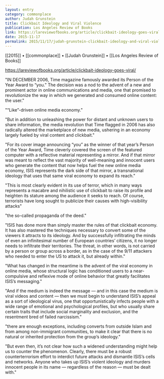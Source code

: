 ```yaml
---
layout: entry
category: commonplace
author: Judah Grunstein
title: Clickbait Ideology and Viral Violence
publication: Los Angeles Review of Books
link: https://lareviewofbooks.org/article/clickbait-ideology-goes-viral/
date: 2015-11-17
permalink: 2015/11/17/judah-grunstein-clickbait-ideology-and-viral-violence
---
```


[[2015]] • [[commonplace]] • [[Judah Grunstein]] • [[Los Angeles Review of Books]]

https://lareviewofbooks.org/article/clickbait-ideology-goes-viral/

"IN DECEMBER 2006, Time magazine famously awarded its Person of the Year Award to “you.” The decision was a nod to the advent of a new and prominent actor in online communications and media, one that promised to revolutionize the way in which we generated and consumed online content: the user."
 
"“Like”-driven online media economy."
 
"But in addition to unleashing the power for distant and unknown users to share information, the media revolution that Time flagged in 2006 has also radically altered the marketplace of new media, ushering in an economy largely fueled by viral content and clickbait."

"For its cover image announcing “you” as the winner of that year’s Person of the Year Award, Time cleverly covered the screen of the featured computer with a reflective material representing a mirror. And if that mirror was meant to reflect the vast majority of well-meaning and innocent users who generate the content that now helps fuel the new online media economy, ISIS represents the dark side of that mirror, a transnational ideology that uses that same viral economy to expand its reach."

"This is most clearly evident in its use of terror, which in many ways represents a macabre and nihilistic use of clickbait to raise its profile and heighten its stature among the audience it seeks to reach. Of course, terrorists have long sought to publicize their causes with high-visibility attacks"

"the so-called propaganda of the deed."
 
"ISIS has done more than simply master the rules of that clickbait economy. It has also mastered the techniques necessary to convert some of the viewers it attracts to its ideology. And by successfully infiltrating the minds of even an infinitesimal number of European countries’ citizens, it no longer needs to infiltrate their territories. The threat, in other words, is not carried by a person or group across a border, as in the case of the 9/11 attackers who needed to enter the US to attack it, but already within."

"What has changed in the meantime is the advent of the viral economy in online media, whose structural logic has conditioned users to a near-compulsive and reflexive mode of online behavior that greatly facilitates ISIS’s messaging."
 
"And if the medium is indeed the message — and in this case the medium is viral videos and content — then we must begin to understand ISIS’s appeal as a sort of ideological virus, one that opportunistically infects people with a wide range of emotional and psychological profiles, but who usually share certain traits that include social marginality and exclusion, and the resentment bred of failed narcissism."

"there are enough exceptions, including converts from outside Islam and from among non-immigrant communities, to make it clear that there is no natural or inherited protection from the group’s ideology."

"But even then, it’s not clear how such a widened understanding might help us to counter the phenomenon. Clearly, there must be a robust counterterrorism effort to interdict future attacks and dismantle ISIS’s cells and networks. Anyone who takes up ISIS’s violent ideology and murders innocent people in its name — regardless of the reason — must be dealt with."
